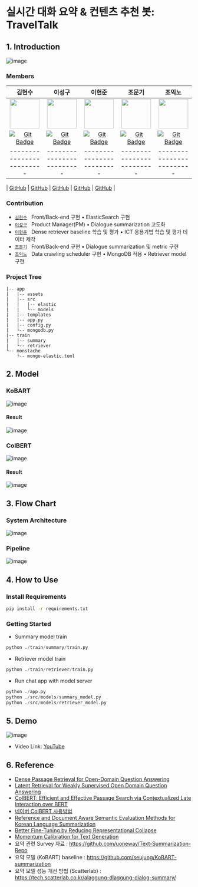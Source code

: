 # 실시간 대화 요약 & 컨텐츠 추천 봇: TravelTalk


## 1. Introduction

![image](https://user-images.githubusercontent.com/28976334/217152562-3f970d1e-6b69-460e-8cd1-01c0c1409c1a.png)


### Members

|김현수|이성구|이현준|조문기|조익노|
|:---:|:---:|:---:|:---:|:---:|
| <img src='https://avatars.githubusercontent.com/u/97166760?v=4' height=80 width=80px></img> | <img src='https://avatars.githubusercontent.com/u/33012030?v=4' height=80 width=80px></img> | <img src='https://avatars.githubusercontent.com/u/87929279?v=4' height=80 width=80px></img> | <img src='https://avatars.githubusercontent.com/u/28976334?v=4' height=80 width=80px></img> | <img src='https://avatars.githubusercontent.com/u/49403520?v=4' height=80 width=80px></img> |
| [![Git Badge](http://img.shields.io/badge/-Github-black?style=flat-square&logo=github)](https://github.com/khs0415p) | [![Git Badge](http://img.shields.io/badge/-Github-black?style=flat-square&logo=github)](https://github.com/papari1123) | [![Git Badge](http://img.shields.io/badge/-Github-black?style=flat-square&logo=github)](https://github.com/coderJoon) | [![Git Badge](http://img.shields.io/badge/-Github-black?style=flat-square&logo=github)](https://github.com/siryuon) | [![Git Badge](http://img.shields.io/badge/-Github-black?style=flat-square&logo=github)](https://github.com/iknocho) |
| ------------------------- | ------------------------- | ------------------------- | ------------------------- | ------------------------- |

| [GitHub](https://github.com/kuotient/kuotient) | [GitHub](https://github.com/gustn9609) | [GitHub](https://github.com/ggb04110) | [GitHub](https://github.com/soypabloo) | [GitHub](https://github.com/soohi0/soohi0) |

### Contribution

- [`김현수`](https://github.com/khs0415p) &nbsp; Front/Back-end 구현 • ElasticSearch 구현
- [`이성구`](https://github.com/papari1123) &nbsp; Product Manager(PM) • Dialogue summarization 고도화
- [`이현준`](https://github.com/coderJoon) &nbsp; Dense retriever baseline 학습 및 평가 • ICT 응용기법 학습 및 평가 데이터 제작
- [`조문기`](https://github.com/siryuon) &nbsp; Front/Back-end 구현 • Dialogue summarization 및 metric 구현
- [`조익노`](https://github.com/iknocho) &nbsp; Data crawling scheduler 구현 • MongoDB 적용 • Retriever model 구현

### Project Tree

```
|-- app
|   |-- assets
|   |-- src
|   |   |-- elastic
|   |   └-- models
|   |-- templates
|   |-- app.py
|   |-- config.py
|   └-- mongodb.py
|-- train
|   |-- summary
|   └-- retriever
└-- monstache
    └-- mongo-elastic.toml
```

## 2. Model

### KoBART
![image](https://user-images.githubusercontent.com/28976334/217154805-074a1273-57d5-4a8b-a5ec-7a5bf6d0f78e.png)
#### Result
![image](https://user-images.githubusercontent.com/28976334/217692822-873a5243-a78b-4d94-8ba8-75e3465a6147.png)

### ColBERT
![image](https://user-images.githubusercontent.com/28976334/217154876-e0783607-28ef-489c-903b-841923acb695.png)
#### Result
![image](https://user-images.githubusercontent.com/28976334/217692905-5b401b6a-a82a-4359-b55f-adbe1a0b6b5c.png)

## 3. Flow Chart

### System Architecture

![image](https://user-images.githubusercontent.com/28976334/217692565-47e03ab8-0eb9-4187-ad1f-bbd61a274c59.png)

### Pipeline

![image](https://user-images.githubusercontent.com/28976334/217154026-2a9beaa8-0863-4df4-b3aa-8e57ef452e9f.png)

## 4. How to Use

### Install Requirements

```bash
pip install -r requirements.txt
```

### Getting Started

- Summary model train
```python
python ./train/summary/train.py
```

- Retriever model train
```python
python ./train/retriever/train.py
```

- Run chat app with model server
```python
python ./app.py
python ./src/models/summary_model.py
python ./src/models/retriever_model.py
```


## 5. Demo 
![image](https://user-images.githubusercontent.com/28976334/217154127-3c9c578d-63d2-486d-8ecf-fce637c39e29.png)
- Video Link: [YouTube](https://youtu.be/byFroRoArCY)

## 6. Reference
- [Dense Passage Retrieval for Open-Domain Question Answering](https://arxiv.org/pdf/2004.04906.pdf)
- [Latent Retrieval for Weakly Supervised Open Domain Question Answering](https://arxiv.org/pdf/1906.00300.pdf)
- [ColBERT: Efficient and Effective Passage Search via Contextualized Late Interaction over BERT](https://arxiv.org/pdf/2004.12832.pdf)
- [네이버 ColBERT 사용방법](https://tv.naver.com/v/23650668)
- [Reference and Document Aware Semantic Evaluation Methods for Korean Language Summarization](https://arxiv.org/pdf/2005.03510.pdf)
- [Better Fine-Tuning by Reducing Representational Collapse](https://arxiv.org/pdf/2008.03156.pdf)
- [Momentum Calibration for Text Generation](https://arxiv.org/pdf/2212.04257v1.pdf)
- 요약 관련 Survey 자료 : https://github.com/uoneway/Text-Summarization-Repo
- 요약 모델 (KoBART) baseline : https://github.com/seujung/KoBART-summarization
- 요약 모델 성능 개선 방법 (Scatterlab) : https://tech.scatterlab.co.kr/alaggung-dlaggung-dialog-summary/ 

